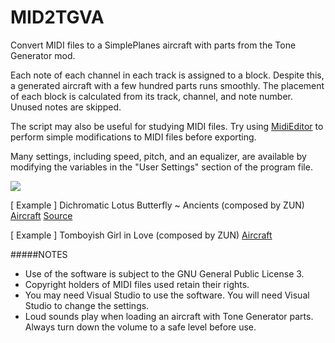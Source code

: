 # MID2TGVA
Convert MIDI files to a SimplePlanes aircraft with parts from the Tone Generator mod.

Each note of each channel in each track is assigned to a block. Despite this, a generated aircraft with a few hundred parts runs smoothly. The placement of each block is calculated from its track, channel, and note number. Unused notes are skipped.

The script may also be useful for studying MIDI files. Try using [MidiEditor](http://www.midieditor.org/index.php?category=intro) to perform simple modifications to MIDI files before exporting.

Many settings, including speed, pitch, and an equalizer, are available by modifying the variables in the "User Settings" section of the program file.

![](https://jundroo.blob.core.windows.net/simpleplanes/GameData/aircraft/915/yd62Vc-UserView-0.png)

[ Example ] Dichromatic Lotus Butterfly ~ Ancients (composed by ZUN)
[Aircraft](https://www.simpleplanes.com/a/yd62Vc/ssg_18) [Source](http://www16.big.or.jp/~zun/html/music_old.html)

[ Example ] Tomboyish Girl in Love (composed by ZUN)
[Aircraft](https://www.simpleplanes.com/a/y2cEvK/th06_05)

#####NOTES

- Use of the software is subject to the GNU General Public License 3.
- Copyright holders of MIDI files used retain their rights.
- You may need Visual Studio to use the software. You will need Visual Studio to change the settings.
- Loud sounds play when loading an aircraft with Tone Generator parts. Always turn down the volume to a safe level before use.
